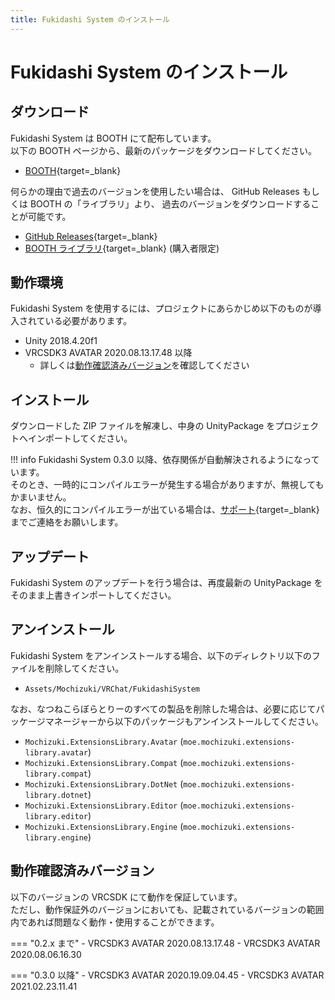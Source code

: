 ```yaml
---
title: Fukidashi System のインストール
---
```


# Fukidashi System のインストール

## ダウンロード

Fukidashi System は BOOTH にて配布しています。  
以下の BOOTH ページから、最新のパッケージをダウンロードしてください。

-   [BOOTH](https://natsuneko.booth.pm/items/2149045){target=\_blank}

何らかの理由で過去のバージョンを使用したい場合は、 GitHub Releases もしくは BOOTH の「ライブラリ」より、
過去のバージョンをダウンロードすることが可能です。

-   [GitHub Releases](https://github.com/mika-f/VRChat-FukidashiSystem/releases){target=\_blank}
-   [BOOTH ライブラリ](https://accounts.booth.pm/library){target=\_blank} (購入者限定)

## 動作環境

Fukidashi System を使用するには、プロジェクトにあらかじめ以下のものが導入されている必要があります。

-   Unity 2018.4.20f1
-   VRCSDK3 AVATAR 2020.08.13.17.48 以降
    -   詳しくは[動作確認済みバージョン](#動作確認済みバージョン)を確認してください

## インストール

ダウンロードした ZIP ファイルを解凍し、中身の UnityPackage をプロジェクトへインポートしてください。

<!-- prettier-ignore-start -->
!!! info
    Fukidashi System 0.3.0 以降、依存関係が自動解決されるようになっています。  
    そのとき、一時的にコンパイルエラーが発生する場合がありますが、無視してもかまいません。  
    なお、恒久的にコンパイルエラーが出ている場合は、[サポート](https://r.mochizuki.moe/BoothSupport){target=_blank}までご連絡をお願いします。
<!-- prettier-ignore-end -->

## アップデート

Fukidashi System のアップデートを行う場合は、再度最新の UnityPackage をそのまま上書きインポートしてください。

## アンインストール

Fukidashi System をアンインストールする場合、以下のディレクトリ以下のファイルを削除してください。

-   `Assets/Mochizuki/VRChat/FukidashiSystem`

なお、なつねこらぼらとりーのすべての製品を削除した場合は、必要に応じてパッケージマネージャーから以下のパッケージもアンインストールしてください。

-   `Mochizuki.ExtensionsLibrary.Avatar` (`moe.mochizuki.extensions-library.avatar`)
-   `Mochizuki.ExtensionsLibrary.Compat` (`moe.mochizuki.extensions-library.compat`)
-   `Mochizuki.ExtensionsLibrary.DotNet` (`moe.mochizuki.extensions-library.dotnet`)
-   `Mochizuki.ExtensionsLibrary.Editor` (`moe.mochizuki.extensions-library.editor`)
-   `Mochizuki.ExtensionsLibrary.Engine` (`moe.mochizuki.extensions-library.engine`)

## 動作確認済みバージョン

以下のバージョンの VRCSDK にて動作を保証しています。  
ただし、動作保証外のバージョンにおいても、記載されているバージョンの範囲内であれば問題なく動作・使用することができます。

<!-- prettier-ignore-start -->
=== "0.2.x まで"
    - VRCSDK3 AVATAR 2020.08.13.17.48
    - VRCSDK3 AVATAR 2020.08.06.16.30

=== "0.3.0 以降"
    - VRCSDK3 AVATAR 2020.19.09.04.45
    - VRCSDK3 AVATAR 2021.02.23.11.41
<!-- prettier-ignore-end -->
